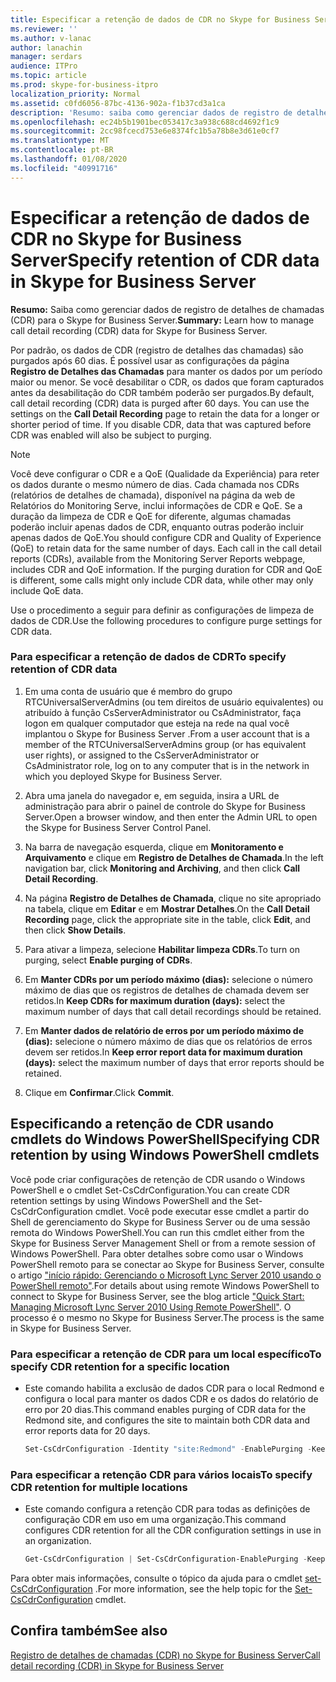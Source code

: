 ```yaml
---
title: Especificar a retenção de dados de CDR no Skype for Business Server
ms.reviewer: ''
ms.author: v-lanac
author: lanachin
manager: serdars
audience: ITPro
ms.topic: article
ms.prod: skype-for-business-itpro
localization_priority: Normal
ms.assetid: c0fd6056-87bc-4136-902a-f1b37cd3a1ca
description: 'Resumo: saiba como gerenciar dados de registro de detalhes de chamadas (CDR) para o Skype for Business Server.'
ms.openlocfilehash: ec24b5b1901bec053417c3a938c688cd4692f1c9
ms.sourcegitcommit: 2cc98fcecd753e6e8374fc1b5a78b8e3d61e0cf7
ms.translationtype: MT
ms.contentlocale: pt-BR
ms.lasthandoff: 01/08/2020
ms.locfileid: "40991716"
---
```

# <a name="specify-retention-of-cdr-data-in-skype-for-business-server"></a><span data-ttu-id="c3454-103">Especificar a retenção de dados de CDR no Skype for Business Server</span><span class="sxs-lookup"><span data-stu-id="c3454-103">Specify retention of CDR data in Skype for Business Server</span></span>
 
<span data-ttu-id="c3454-104">**Resumo:** Saiba como gerenciar dados de registro de detalhes de chamadas (CDR) para o Skype for Business Server.</span><span class="sxs-lookup"><span data-stu-id="c3454-104">**Summary:** Learn how to manage call detail recording (CDR) data for Skype for Business Server.</span></span>
  
<span data-ttu-id="c3454-p101">Por padrão, os dados de CDR (registro de detalhes das chamadas) são purgados após 60 dias. É possível usar as configurações da página **Registro de Detalhes das Chamadas** para manter os dados por um período maior ou menor. Se você desabilitar o CDR, os dados que foram capturados antes da desabilitação do CDR também poderão ser purgados.</span><span class="sxs-lookup"><span data-stu-id="c3454-p101">By default, call detail recording (CDR) data is purged after 60 days. You can use the settings on the **Call Detail Recording** page to retain the data for a longer or shorter period of time. If you disable CDR, data that was captured before CDR was enabled will also be subject to purging.</span></span>
  
> [!NOTE]
> <span data-ttu-id="c3454-p102">Você deve configurar o CDR e a QoE (Qualidade da Experiência) para reter os dados durante o mesmo número de dias. Cada chamada nos CDRs (relatórios de detalhes de chamada), disponível na página da web de Relatórios do Monitoring Serve, inclui informações de CDR e QoE. Se a duração da limpeza de CDR e QoE for diferente, algumas chamadas poderão incluir apenas dados de CDR, enquanto outras poderão incluir apenas dados de QoE.</span><span class="sxs-lookup"><span data-stu-id="c3454-p102">You should configure CDR and Quality of Experience (QoE) to retain data for the same number of days. Each call in the call detail reports (CDRs), available from the Monitoring Server Reports webpage, includes CDR and QoE information. If the purging duration for CDR and QoE is different, some calls might only include CDR data, while other may only include QoE data.</span></span> 
  
<span data-ttu-id="c3454-111">Use o procedimento a seguir para definir as configurações de limpeza de dados de CDR.</span><span class="sxs-lookup"><span data-stu-id="c3454-111">Use the following procedures to configure purge settings for CDR data.</span></span> 
  
### <a name="to-specify-retention-of-cdr-data"></a><span data-ttu-id="c3454-112">Para especificar a retenção de dados de CDR</span><span class="sxs-lookup"><span data-stu-id="c3454-112">To specify retention of CDR data</span></span>

1. <span data-ttu-id="c3454-113">Em uma conta de usuário que é membro do grupo RTCUniversalServerAdmins (ou tem direitos de usuário equivalentes) ou atribuído à função CsServerAdministrator ou CsAdministrator, faça logon em qualquer computador que esteja na rede na qual você implantou o Skype for Business Server .</span><span class="sxs-lookup"><span data-stu-id="c3454-113">From a user account that is a member of the RTCUniversalServerAdmins group (or has equivalent user rights), or assigned to the CsServerAdministrator or CsAdministrator role, log on to any computer that is in the network in which you deployed Skype for Business Server.</span></span>
    
2. <span data-ttu-id="c3454-114">Abra uma janela do navegador e, em seguida, insira a URL de administração para abrir o painel de controle do Skype for Business Server.</span><span class="sxs-lookup"><span data-stu-id="c3454-114">Open a browser window, and then enter the Admin URL to open the Skype for Business Server Control Panel.</span></span>  
    
3. <span data-ttu-id="c3454-115">Na barra de navegação esquerda, clique em **Monitoramento e Arquivamento** e clique em **Registro de Detalhes de Chamada**.</span><span class="sxs-lookup"><span data-stu-id="c3454-115">In the left navigation bar, click **Monitoring and Archiving**, and then click **Call Detail Recording**.</span></span>
    
4. <span data-ttu-id="c3454-116">Na página **Registro de Detalhes de Chamada**, clique no site apropriado na tabela, clique em **Editar** e em **Mostrar Detalhes**.</span><span class="sxs-lookup"><span data-stu-id="c3454-116">On the **Call Detail Recording** page, click the appropriate site in the table, click **Edit**, and then click **Show Details**.</span></span>
    
5. <span data-ttu-id="c3454-117">Para ativar a limpeza, selecione **Habilitar limpeza CDRs**.</span><span class="sxs-lookup"><span data-stu-id="c3454-117">To turn on purging, select **Enable purging of CDRs**.</span></span>
    
6. <span data-ttu-id="c3454-118">Em **Manter CDRs por um período máximo (dias):** selecione o número máximo de dias que os registros de detalhes de chamada devem ser retidos.</span><span class="sxs-lookup"><span data-stu-id="c3454-118">In **Keep CDRs for maximum duration (days):** select the maximum number of days that call detail recordings should be retained.</span></span>
    
7. <span data-ttu-id="c3454-119">Em **Manter dados de relatório de erros por um período máximo de (dias):** selecione o número máximo de dias que os relatórios de erros devem ser retidos.</span><span class="sxs-lookup"><span data-stu-id="c3454-119">In **Keep error report data for maximum duration (days):** select the maximum number of days that error reports should be retained.</span></span>
    
8. <span data-ttu-id="c3454-120">Clique em **Confirmar**.</span><span class="sxs-lookup"><span data-stu-id="c3454-120">Click **Commit**.</span></span>
    
## <a name="specifying-cdr-retention-by-using-windows-powershell-cmdlets"></a><span data-ttu-id="c3454-121">Especificando a retenção de CDR usando cmdlets do Windows PowerShell</span><span class="sxs-lookup"><span data-stu-id="c3454-121">Specifying CDR retention by using Windows PowerShell cmdlets</span></span>

<span data-ttu-id="c3454-122">Você pode criar configurações de retenção de CDR usando o Windows PowerShell e o cmdlet Set-CsCdrConfiguration.</span><span class="sxs-lookup"><span data-stu-id="c3454-122">You can create CDR retention settings by using Windows PowerShell and the Set-CsCdrConfiguration cmdlet.</span></span> <span data-ttu-id="c3454-123">Você pode executar esse cmdlet a partir do Shell de gerenciamento do Skype for Business Server ou de uma sessão remota do Windows PowerShell.</span><span class="sxs-lookup"><span data-stu-id="c3454-123">You can run this cmdlet either from the Skype for Business Server Management Shell or from a remote session of Windows PowerShell.</span></span> <span data-ttu-id="c3454-124">Para obter detalhes sobre como usar o Windows PowerShell remoto para se conectar ao Skype for Business Server, consulte o artigo ["início rápido: Gerenciando o Microsoft Lync Server 2010 usando o PowerShell remoto"](https://go.microsoft.com/fwlink/p/?linkId=255876).</span><span class="sxs-lookup"><span data-stu-id="c3454-124">For details about using remote Windows PowerShell to connect to Skype for Business Server, see the blog article ["Quick Start: Managing Microsoft Lync Server 2010 Using Remote PowerShell"](https://go.microsoft.com/fwlink/p/?linkId=255876).</span></span> <span data-ttu-id="c3454-125">O processo é o mesmo no Skype for Business Server.</span><span class="sxs-lookup"><span data-stu-id="c3454-125">The process is the same in Skype for Business Server.</span></span>
  
### <a name="to-specify-cdr-retention-for-a-specific-location"></a><span data-ttu-id="c3454-126">Para especificar a retenção de CDR para um local específico</span><span class="sxs-lookup"><span data-stu-id="c3454-126">To specify CDR retention for a specific location</span></span>

- <span data-ttu-id="c3454-127">Este comando habilita a exclusão de dados CDR para o local Redmond e configura o local para manter os dados CDR e os dados do relatório de erro por 20 dias.</span><span class="sxs-lookup"><span data-stu-id="c3454-127">This command enables purging of CDR data for the Redmond site, and configures the site to maintain both CDR data and error reports data for 20 days.</span></span>
    
  ```PowerShell
  Set-CsCdrConfiguration -Identity "site:Redmond" -EnablePurging -KeepCallDetailForDays 20 -KeepErrorReportForDays 20
  ```

### <a name="to-specify-cdr-retention-for-multiple-locations"></a><span data-ttu-id="c3454-128">Para especificar a retenção CDR para vários locais</span><span class="sxs-lookup"><span data-stu-id="c3454-128">To specify CDR retention for multiple locations</span></span>

- <span data-ttu-id="c3454-129">Este comando configura a retenção CDR para todas as definições de configuração CDR em uso em uma organização.</span><span class="sxs-lookup"><span data-stu-id="c3454-129">This command configures CDR retention for all the CDR configuration settings in use in an organization.</span></span>
    
  ```PowerShell
  Get-CsCdrConfiguration | Set-CsCdrConfiguration-EnablePurging -KeepCallDetailForDays 20 -KeepErrorReportForDays 20
  ```

<span data-ttu-id="c3454-130">Para obter mais informações, consulte o tópico da ajuda para o cmdlet [set-CsCdrConfiguration](https://docs.microsoft.com/powershell/module/skype/set-cscdrconfiguration?view=skype-ps) .</span><span class="sxs-lookup"><span data-stu-id="c3454-130">For more information, see the help topic for the [Set-CsCdrConfiguration](https://docs.microsoft.com/powershell/module/skype/set-cscdrconfiguration?view=skype-ps) cmdlet.</span></span>
  
## <a name="see-also"></a><span data-ttu-id="c3454-131">Confira também</span><span class="sxs-lookup"><span data-stu-id="c3454-131">See also</span></span>

[<span data-ttu-id="c3454-132">Registro de detalhes de chamadas (CDR) no Skype for Business Server</span><span class="sxs-lookup"><span data-stu-id="c3454-132">Call detail recording (CDR) in Skype for Business Server</span></span>](call-detail-recording-cdr.md)
